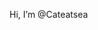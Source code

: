 Hi, I’m @Cateatsea




<!---
Cateatsea/Cateatsea is a ✨ special ✨ repository because its `README.md` (this file) appears on your GitHub profile.
You can click the Preview link to take a look at your changes.
--->
